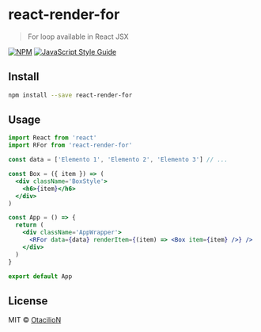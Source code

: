 # react-render-for

> For loop available in React JSX

[![NPM](https://img.shields.io/npm/v/react-render-for.svg)](https://www.npmjs.com/package/react-render-for) [![JavaScript Style Guide](https://img.shields.io/badge/code_style-standard-brightgreen.svg)](https://standardjs.com)

## Install

```bash
npm install --save react-render-for
```

## Usage

```jsx
import React from 'react'
import RFor from 'react-render-for'

const data = ['Elemento 1', 'Elemento 2', 'Elemento 3'] // ...

const Box = ({ item }) => (
  <div className='BoxStyle'>
    <h6>{item}</h6>
  </div>
)

const App = () => {
  return (
    <div className='AppWrapper'>
      <RFor data={data} renderItem={(item) => <Box item={item} />} />
    </div>
  )
}

export default App
```

## License

MIT © [OtacilioN](https://github.com/OtacilioN)
